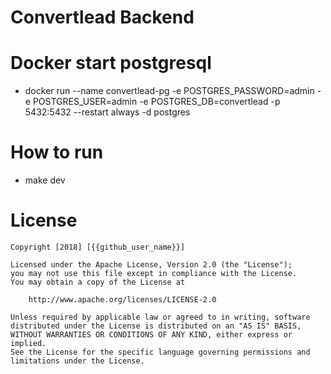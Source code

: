# Convertlead Backend

# Docker start postgresql

- docker run --name convertlead-pg -e POSTGRES_PASSWORD=admin -e POSTGRES_USER=admin -e POSTGRES_DB=convertlead -p 5432:5432 --restart always -d postgres

# How to run

- make dev

# License

    Copyright [2018] [{{github_user_name}}]

    Licensed under the Apache License, Version 2.0 (the "License");
    you may not use this file except in compliance with the License.
    You may obtain a copy of the License at

        http://www.apache.org/licenses/LICENSE-2.0

    Unless required by applicable law or agreed to in writing, software
    distributed under the License is distributed on an "AS IS" BASIS,
    WITHOUT WARRANTIES OR CONDITIONS OF ANY KIND, either express or implied.
    See the License for the specific language governing permissions and
    limitations under the License.
